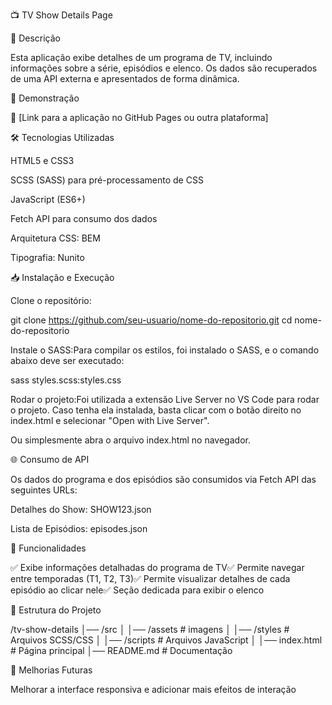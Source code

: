 📺 TV Show Details Page

📌 Descrição

Esta aplicação exibe detalhes de um programa de TV, incluindo informações sobre a série, episódios e elenco. Os dados são recuperados de uma API externa e apresentados de forma dinâmica.

🚀 Demonstração

📍 [Link para a aplicação no GitHub Pages ou outra plataforma]

🛠️ Tecnologias Utilizadas

HTML5 e CSS3

SCSS (SASS) para pré-processamento de CSS

JavaScript (ES6+)

Fetch API para consumo dos dados

Arquitetura CSS: BEM

Tipografia: Nunito

📥 Instalação e Execução

Clone o repositório:

git clone https://github.com/seu-usuario/nome-do-repositorio.git
cd nome-do-repositorio

Instale o SASS:Para compilar os estilos, foi instalado o SASS, e o comando abaixo deve ser executado:

sass styles.scss:styles.css

Rodar o projeto:Foi utilizada a extensão Live Server no VS Code para rodar o projeto. Caso tenha ela instalada, basta clicar com o botão direito no index.html e selecionar "Open with Live Server".

Ou simplesmente abra o arquivo index.html no navegador.

🌐 Consumo de API

Os dados do programa e dos episódios são consumidos via Fetch API das seguintes URLs:

Detalhes do Show: SHOW123.json

Lista de Episódios: episodes.json

🎨 Funcionalidades

✅ Exibe informações detalhadas do programa de TV✅ Permite navegar entre temporadas (T1, T2, T3)✅ Permite visualizar detalhes de cada episódio ao clicar nele✅ Seção dedicada para exibir o elenco

📂 Estrutura do Projeto

/tv-show-details
│── /src
│   │── /assets   # imagens
│   │── /styles   # Arquivos SCSS/CSS
│   │── /scripts  # Arquivos JavaScript
│   │── index.html # Página principal
│── README.md     # Documentação

📝 Melhorias Futuras

Melhorar a interface responsiva e adicionar mais efeitos de interação
